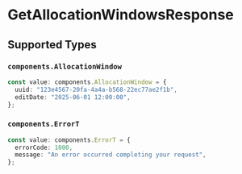 # GetAllocationWindowsResponse


## Supported Types

### `components.AllocationWindow`

```typescript
const value: components.AllocationWindow = {
  uuid: "123e4567-20fa-4a4a-b568-22ec77ae2f1b",
  editDate: "2025-06-01 12:00:00",
};
```

### `components.ErrorT`

```typescript
const value: components.ErrorT = {
  errorCode: 1000,
  message: "An error occurred completing your request",
};
```

